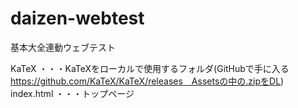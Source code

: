 # daizen-webtest
基本大全連動ウェブテスト

KaTeX ・・・KaTeXをローカルで使用するフォルダ(GitHubで手に入る https://github.com/KaTeX/KaTeX/releases　Assetsの中の.zipをDL)  
index.html ・・・トップページ
